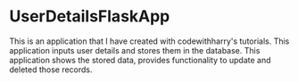 # UserDetailsFlaskApp

This is an application that I have created with codewithharry's tutorials. This application inputs user details and stores them in the database. This application shows the stored data, provides functionality to update and deleted those records.
